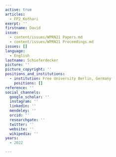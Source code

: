 ```yaml
---
active: true
articles:
  - FP2_Kothari
exerpt: ''
firstname: David
issue:
  - content/issues/WPRN21 Papers.md
  - content/issues/WPRN21 Proceedings.md
issues: []
language:
  - English
lastname: Schieferdecker
picture: ''
picture_copyright: ''
positions_and_institutions:
  - institution: Free University Berlin, Germany
    positions: []
reference: ''
social_channels:
  google_scholar: ''
  instagram: ''
  linkedin: ''
  mendeley: ''
  orcid: ''
  researchgate: ''
  twitter: ''
  website: ''
  wikipedia: ''
years:
  - 2022

---
```

